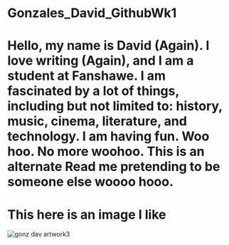 # Gonzales_David_GithubWk1

# Hello, my name is David (Again). I love writing (Again), and I am a student at Fanshawe. I am fascinated by a lot of things, including but not limited to: history, music, cinema, literature, and technology. I am having fun. Woo hoo. No more woohoo. This is an alternate Read me pretending to be someone else woooo hooo.

# This here is an image I like
![gonz dav artwork3](https://user-images.githubusercontent.com/122495334/214688879-05b57fa4-45eb-40ab-b796-f2625d8e01e5.jpg)
